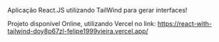 Aplicação React.JS utilizando TailWind para gerar interfaces!

Projeto disponível Online, utilizando Vercel no link: https://react-with-tailwind-doy8p67zl-felipe1999vieira.vercel.app/
